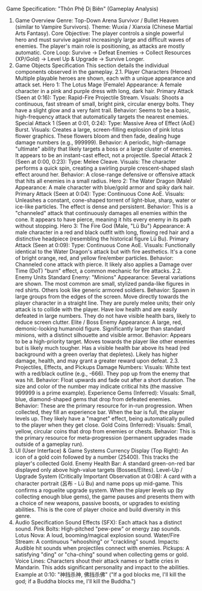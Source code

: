 Game Specification: "Thôn Phệ Dị Biên" (Gameplay Analysis)
1. Game Overview
Genre: Top-Down Arena Survivor / Bullet Heaven (similar to Vampire Survivors).
Theme: Wuxia / Xianxia (Chinese Martial Arts Fantasy).
Core Objective: The player controls a single powerful hero and must survive against increasingly large and difficult waves of enemies. The player's main role is positioning, as attacks are mostly automatic.
Core Loop: Survive -> Defeat Enemies -> Collect Resources (XP/Gold) -> Level Up & Upgrade -> Survive Longer.
2. Game Objects Specification
This section details the individual components observed in the gameplay.
2.1. Player Characters (Heroes)
Multiple playable heroes are shown, each with a unique appearance and attack set.
Hero 1: The Lotus Mage (Female)
Appearance: A female character in a pink and purple dress with long, dark hair.
Primary Attack (Seen at 0:16):
Type: Rapid-Fire Projectile Stream.
Visuals: Shoots a continuous, fast stream of small, bright pink, circular energy bolts. They have a slight glow and a very faint trail.
Behavior: Seems to be a basic, high-frequency attack that automatically targets the nearest enemies.
Special Attack 1 (Seen at 0:01, 0:24):
Type: Massive Area of Effect (AoE) Burst.
Visuals: Creates a large, screen-filling explosion of pink lotus flower graphics. These flowers bloom and then fade, dealing huge damage numbers (e.g., 999999).
Behavior: A periodic, high-damage "ultimate" ability that likely targets a boss or a large cluster of enemies. It appears to be an instant-cast effect, not a projectile.
Special Attack 2 (Seen at 0:00, 0:23):
Type: Melee Cleave.
Visuals: The character performs a quick spin, creating a swirling purple crescent-shaped slash effect around her.
Behavior: A close-range defensive or offensive attack that hits all enemies in a small radius.
Hero 2: The Water Dragon (Male)
Appearance: A male character with blue/gold armor and spiky dark hair.
Primary Attack (Seen at 0:04):
Type: Continuous Cone AoE.
Visuals: Unleashes a constant, cone-shaped torrent of light-blue, sharp, water or ice-like particles. The effect is dense and persistent.
Behavior: This is a "channeled" attack that continuously damages all enemies within the cone. It appears to have pierce, meaning it hits every enemy in its path without stopping.
Hero 3: The Fire God (Male, "Lü Bu")
Appearance: A male character in a red and black outfit with long, flowing red hair and a distinctive headpiece (resembling the historical figure Lü Bu).
Primary Attack (Seen at 0:09):
Type: Continuous Cone AoE.
Visuals: Functionally identical to the Water Dragon's attack but with fire aesthetics. It's a cone of bright orange, red, and yellow fire/ember particles.
Behavior: Channeled cone attack with pierce. It likely also applies a Damage over Time (DoT) "burn" effect, a common mechanic for fire attacks.
2.2. Enemy Units
Standard Enemy: "Minions"
Appearance: Several variations are shown. The most common are small, stylized panda-like figures in red shirts. Others look like generic armored soldiers.
Behavior:
Spawn in large groups from the edges of the screen.
Move directly towards the player character in a straight line.
They are purely melee units; their only attack is to collide with the player.
Have low health and are easily defeated in large numbers.
They do not have visible health bars, likely to reduce screen clutter.
Elite / Boss Enemy
Appearance: A large, red, demonic-looking humanoid figure. Significantly larger than standard minions, with a distinct silhouette and visible armor.
Behavior:
Appears to be a high-priority target.
Moves towards the player like other enemies but is likely much tougher.
Has a visible health bar above its head (red background with a green overlay that depletes).
Likely has higher damage, health, and may grant a greater reward upon defeat.
2.3. Projectiles, Effects, and Pickups
Damage Numbers:
Visuals: White text with a red/black outline (e.g., -666). They pop up from the enemy that was hit.
Behavior: Float upwards and fade out after a short duration. The size and color of the number may indicate critical hits (the massive 999999 is a prime example).
Experience Gems (Inferred):
Visuals: Small, blue, diamond-shaped gems that drop from defeated enemies.
Behavior: These are the primary resource for in-run progression. When collected, they fill an experience bar. When the bar is full, the player levels up. They likely have a "magnet" effect, being automatically pulled to the player when they get close.
Gold Coins (Inferred):
Visuals: Small, yellow, circular coins that drop from enemies or chests.
Behavior: This is the primary resource for meta-progression (permanent upgrades made outside of a gameplay run).
3. UI (User Interface) & Game Systems
Currency Display (Top Right): An icon of a gold coin followed by a number (25400). This tracks the player's collected Gold.
Enemy Health Bar: A standard green-on-red bar displayed only above high-value targets (Bosses/Elites).
Level-Up / Upgrade System (Critically Important Observation at 0:08):
A card with a character portrait (呂布 - Lü Bu) and name pops up mid-game.
This confirms a roguelite upgrade system. When the player levels up (by collecting enough blue gems), the game pauses and presents them with a choice of new weapons, passive boosts, or upgrades to existing abilities. This is the core of player choice and build diversity in this genre.
4. Audio Specification
Sound Effects (SFX): Each attack has a distinct sound.
Pink Bolts: High-pitched "pew-pew" or energy zap sounds.
Lotus Nova: A loud, booming/magical explosion sound.
Water/Fire Stream: A continuous "whooshing" or "crackling" sound.
Impacts: Audible hit sounds when projectiles connect with enemies.
Pickups: A satisfying "ding" or "cha-ching" sound when collecting gems or gold.
Voice Lines: Characters shout their attack names or battle cries in Mandarin. This adds significant personality and impact to the abilities.
Example at 0:10: "神挡杀神, 佛挡杀佛" ("If a god blocks me, I'll kill the god; if a Buddha blocks me, I'll kill the Buddha.")